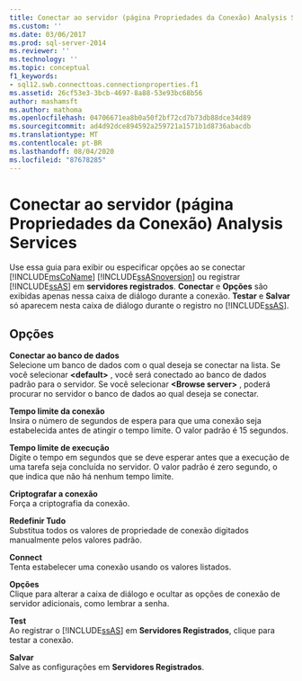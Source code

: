 ```yaml
---
title: Conectar ao servidor (página Propriedades da Conexão) Analysis Services | Microsoft Docs
ms.custom: ''
ms.date: 03/06/2017
ms.prod: sql-server-2014
ms.reviewer: ''
ms.technology: ''
ms.topic: conceptual
f1_keywords:
- sql12.swb.connecttoas.connectionproperties.f1
ms.assetid: 26cf53e3-3bcb-4697-8a88-53e93bc68b56
author: mashamsft
ms.author: mathoma
ms.openlocfilehash: 04706671ea8b0a50f2bf72cd7b73db88dce34d89
ms.sourcegitcommit: ad4d92dce894592a259721a1571b1d8736abacdb
ms.translationtype: MT
ms.contentlocale: pt-BR
ms.lasthandoff: 08/04/2020
ms.locfileid: "87678285"
---
```

# <a name="connect-to-server-connection-properties-page-analysis-services"></a>Conectar ao servidor (página Propriedades da Conexão) Analysis Services
  Use essa guia para exibir ou especificar opções ao se conectar [!INCLUDE[msCoName](../includes/msconame-md.md)] [!INCLUDE[ssASnoversion](../includes/ssasnoversion-md.md)] ou registrar [!INCLUDE[ssAS](../includes/ssas-md.md)] em **servidores registrados**. **Conectar** e **Opções** são exibidas apenas nessa caixa de diálogo durante a conexão. **Testar** e **Salvar** só aparecem nesta caixa de diálogo durante o registro no [!INCLUDE[ssAS](../includes/ssas-md.md)].  
  
## <a name="options"></a>Opções  
 **Conectar ao banco de dados**  
 Selecione um banco de dados com o qual deseja se conectar na lista. Se você selecionar **\<default>** , você será conectado ao banco de dados padrão para o servidor. Se você selecionar **\<Browse server>** , poderá procurar no servidor o banco de dados ao qual deseja se conectar.  
  
 **Tempo limite da conexão**  
 Insira o número de segundos de espera para que uma conexão seja estabelecida antes de atingir o tempo limite. O valor padrão é 15 segundos.  
  
 **Tempo limite de execução**  
 Digite o tempo em segundos que se deve esperar antes que a execução de uma tarefa seja concluída no servidor. O valor padrão é zero segundo, o que indica que não há nenhum tempo limite.  
  
 **Criptografar a conexão**  
 Força a criptografia da conexão.  
  
 **Redefinir Tudo**  
 Substitua todos os valores de propriedade de conexão digitados manualmente pelos valores padrão.  
  
 **Connect**  
 Tenta estabelecer uma conexão usando os valores listados.  
  
 **Opções**  
 Clique para alterar a caixa de diálogo e ocultar as opções de conexão de servidor adicionais, como lembrar a senha.  
  
 **Test**  
 Ao registrar o [!INCLUDE[ssAS](../includes/ssas-md.md)] em **Servidores Registrados**, clique para testar a conexão.  
  
 **Salvar**  
 Salve as configurações em **Servidores Registrados**.  
  
  
